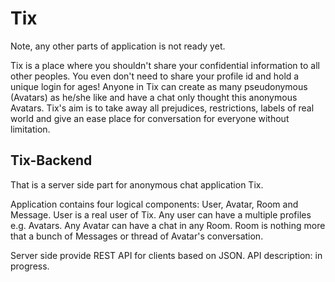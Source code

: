 # Tix
Note, any other parts of application is not ready yet.

Tix is a place where you shouldn't share your confidential information to all other peoples. You even don't need to share your profile id
and hold a unique login for ages! Anyone in Tix can create as many pseudonymous (Avatars) as he/she like and have a chat only thought
this anonymous Avatars. Tix's aim is to take away all prejudices, restrictions, labels of real world and give an ease place for
conversation for everyone without limitation.

## Tix-Backend
That is a server side part for anonymous chat application Tix.

Application contains four logical components: User, Avatar, Room and Message. User is a real user of Tix. Any user can have a multiple
profiles e.g. Avatars. Any Avatar can have a chat in any Room. Room is nothing more that a bunch of Messages or thread of Avatar's
conversation.

Server side provide REST API for clients based on JSON. API description: in progress.
